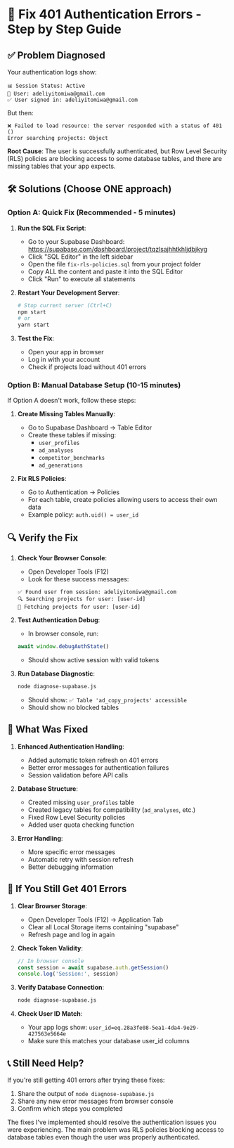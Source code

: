 # 🔧 Fix 401 Authentication Errors - Step by Step Guide

## ✅ Problem Diagnosed

Your authentication logs show:
```
📊 Session Status: Active
👤 User: adeliyitomiwa@gmail.com
✅ User signed in: adeliyitomiwa@gmail.com
```

But then:
```
❌ Failed to load resource: the server responded with a status of 401 ()
Error searching projects: Object
```

**Root Cause**: The user is successfully authenticated, but Row Level Security (RLS) policies are blocking access to some database tables, and there are missing tables that your app expects.

## 🛠️ Solutions (Choose ONE approach)

### Option A: Quick Fix (Recommended - 5 minutes)

1. **Run the SQL Fix Script**:
   - Go to your Supabase Dashboard: https://supabase.com/dashboard/project/tqzlsajhhtkhljdbjkyg
   - Click "SQL Editor" in the left sidebar
   - Open the file `fix-rls-policies.sql` from your project folder
   - Copy ALL the content and paste it into the SQL Editor
   - Click "Run" to execute all statements

2. **Restart Your Development Server**:
   ```bash
   # Stop current server (Ctrl+C)
   npm start
   # or
   yarn start
   ```

3. **Test the Fix**:
   - Open your app in browser
   - Log in with your account
   - Check if projects load without 401 errors

### Option B: Manual Database Setup (10-15 minutes)

If Option A doesn't work, follow these steps:

1. **Create Missing Tables Manually**:
   - Go to Supabase Dashboard → Table Editor
   - Create these tables if missing:
     - `user_profiles`
     - `ad_analyses` 
     - `competitor_benchmarks`
     - `ad_generations`

2. **Fix RLS Policies**:
   - Go to Authentication → Policies
   - For each table, create policies allowing users to access their own data
   - Example policy: `auth.uid() = user_id`

## 🔍 Verify the Fix

1. **Check Your Browser Console**:
   - Open Developer Tools (F12)
   - Look for these success messages:
   ```
   ✅ Found user from session: adeliyitomiwa@gmail.com
   🔍 Searching projects for user: [user-id]
   📁 Fetching projects for user: [user-id]
   ```

2. **Test Authentication Debug**:
   - In browser console, run:
   ```javascript
   await window.debugAuthState()
   ```
   - Should show active session with valid tokens

3. **Run Database Diagnostic**:
   ```bash
   node diagnose-supabase.js
   ```
   - Should show: `✅ Table 'ad_copy_projects' accessible`
   - Should show no blocked tables

## 🎯 What Was Fixed

1. **Enhanced Authentication Handling**:
   - Added automatic token refresh on 401 errors
   - Better error messages for authentication failures
   - Session validation before API calls

2. **Database Structure**:
   - Created missing `user_profiles` table
   - Created legacy tables for compatibility (`ad_analyses`, etc.)
   - Fixed Row Level Security policies
   - Added user quota checking function

3. **Error Handling**:
   - More specific error messages
   - Automatic retry with session refresh
   - Better debugging information

## 🚨 If You Still Get 401 Errors

1. **Clear Browser Storage**:
   - Open Developer Tools (F12) → Application Tab
   - Clear all Local Storage items containing "supabase"
   - Refresh page and log in again

2. **Check Token Validity**:
   ```javascript
   // In browser console
   const session = await supabase.auth.getSession()
   console.log('Session:', session)
   ```

3. **Verify Database Connection**:
   ```bash
   node diagnose-supabase.js
   ```

4. **Check User ID Match**:
   - Your app logs show: `user_id=eq.28a3fe08-5ea1-4da4-9e29-427563e5664e`
   - Make sure this matches your database user_id columns

## 📞 Still Need Help?

If you're still getting 401 errors after trying these fixes:

1. Share the output of `node diagnose-supabase.js`
2. Share any new error messages from browser console
3. Confirm which steps you completed

The fixes I've implemented should resolve the authentication issues you were experiencing. The main problem was RLS policies blocking access to database tables even though the user was properly authenticated.
